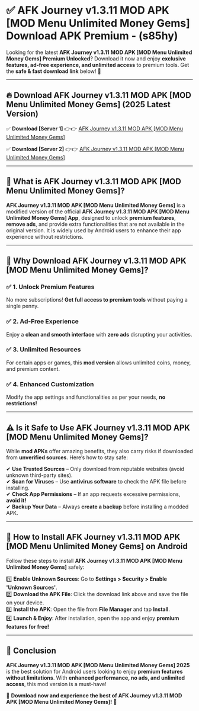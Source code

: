 
# ✅ AFK Journey v1.3.11 MOD APK [MOD Menu Unlimited Money Gems] Download APK Premium -  (s85hy) 

Looking for the latest **AFK Journey v1.3.11 MOD APK [MOD Menu Unlimited Money Gems] Premium Unlocked**? Download it now and enjoy **exclusive features, ad-free experience, and unlimited access** to premium tools. Get the **safe & fast download link** below! 🚀

---

## 🔥 Download AFK Journey v1.3.11 MOD APK [MOD Menu Unlimited Money Gems] (2025 Latest Version)

✅ **Download [Server 1]** 👉👉 [AFK Journey v1.3.11 MOD APK [MOD Menu Unlimited Money Gems] ](https://apkcomod.com?title=AFK_Journey_v1.3.11_MOD_APK_[MOD_Menu_Unlimited_Money_Gems])  

✅ **Download [Server 2]** 👉👉 [AFK Journey v1.3.11 MOD APK [MOD Menu Unlimited Money Gems] ](https://apkcomod.com?title=AFK_Journey_v1.3.11_MOD_APK_[MOD_Menu_Unlimited_Money_Gems])  


---

## 📌 What is AFK Journey v1.3.11 MOD APK [MOD Menu Unlimited Money Gems]?

**AFK Journey v1.3.11 MOD APK [MOD Menu Unlimited Money Gems]** is a modified version of the official **AFK Journey v1.3.11 MOD APK [MOD Menu Unlimited Money Gems] App**, designed to unlock **premium features**, **remove ads**, and provide extra functionalities that are not available in the original version. It is widely used by Android users to enhance their app experience without restrictions.

---

## 🌟 Why Download AFK Journey v1.3.11 MOD APK [MOD Menu Unlimited Money Gems]?

### ✅ 1. Unlock Premium Features
No more subscriptions! **Get full access to premium tools** without paying a single penny.

### ✅ 2. Ad-Free Experience
Enjoy a **clean and smooth interface** with **zero ads** disrupting your activities.

### ✅ 3. Unlimited Resources
For certain apps or games, this **mod version** allows unlimited coins, money, and premium content.

### ✅ 4. Enhanced Customization
Modify the app settings and functionalities as per your needs, **no restrictions!**

---

## ⚠️ Is it Safe to Use AFK Journey v1.3.11 MOD APK [MOD Menu Unlimited Money Gems]?

While **mod APKs** offer amazing benefits, they also carry risks if downloaded from **unverified sources**. Here’s how to stay safe:

✔ **Use Trusted Sources** – Only download from reputable websites (avoid unknown third-party sites).  
✔ **Scan for Viruses** – Use **antivirus software** to check the APK file before installing.  
✔ **Check App Permissions** – If an app requests excessive permissions, **avoid it!**  
✔ **Backup Your Data** – Always **create a backup** before installing a modded APK.

---

## 📲 How to Install AFK Journey v1.3.11 MOD APK [MOD Menu Unlimited Money Gems] on Android

Follow these steps to install **AFK Journey v1.3.11 MOD APK [MOD Menu Unlimited Money Gems]** safely:

1️⃣ **Enable Unknown Sources**: Go to **Settings > Security > Enable 'Unknown Sources'**.  
2️⃣ **Download the APK File**: Click the download link above and save the file on your device.  
3️⃣ **Install the APK**: Open the file from **File Manager** and tap **Install**.  
4️⃣ **Launch & Enjoy**: After installation, open the app and enjoy **premium features for free!**

---

## 🚀 Conclusion

**AFK Journey v1.3.11 MOD APK [MOD Menu Unlimited Money Gems] 2025** is the best solution for Android users looking to enjoy **premium features without limitations**. With **enhanced performance, no ads, and unlimited access**, this mod version is a must-have!

🔻 **Download now and experience the best of AFK Journey v1.3.11 MOD APK [MOD Menu Unlimited Money Gems]!** 🔻

